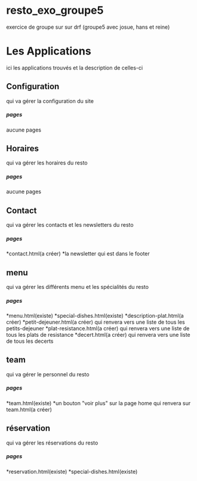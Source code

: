 # resto_exo_groupe5
exercice de groupe sur sur drf (groupe5 avec josue, hans et reine) 

# Les Applications
ici les applications trouvés et la description de celles-ci

## Configuration
qui va gérer la configuration du site
##### pages
aucune pages

## Horaires
qui va gérer les horaires du resto
##### pages
aucune pages

## Contact
qui va gérer les contacts et les newsletters du resto
##### pages
*contact.html(a créer)
*la newsletter qui est dans le footer

## menu
qui va gérer les différents menu et les spécialités du resto
##### pages
*menu.html(existe)
*special-dishes.html(existe)
*description-plat.html(a créer)
*petit-dejeuner.html(a créer) qui renvera vers une liste de tous les petits-dejeuner
*plat-resistance.html(a créer) qui renvera vers une liste de tous les plats de resistance
*decert.html(a créer) qui renvera vers une liste de tous les decerts

## team
qui va gérer le personnel du resto
##### pages
*team.html(existe)
*un bouton "voir plus" sur la page home qui renvera sur team.html(a créer)

## réservation
qui va gérer les réservations du resto
##### pages
*reservation.html(existe)
*special-dishes.html(existe)

